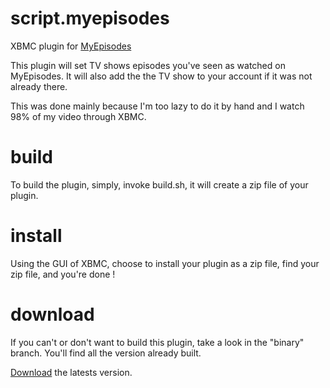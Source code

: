 script.myepisodes
=================

XBMC plugin for [MyEpisodes](http://myepisodes.com)

This plugin will set TV shows episodes you've seen as watched on MyEpisodes.
It will also add the the TV show to your account if it was not already there.

This was done mainly because I'm too lazy to do it by hand and I watch 98% of
my video through XBMC.

build
=====
To build the plugin, simply, invoke build.sh, it will create a zip file of your
plugin.

install
=======

Using the GUI of XBMC, choose to install your plugin as a zip file, find your
zip file, and you're done !

download
========
If you can't or don't want to build this plugin, take a look in the "binary" branch.
You'll find all the version already built.

[Download](https://github.com/maximeh/script.myepisodes/blob/binary/script.myepisodes-1.0.2.zip?raw=true) the latests version.
